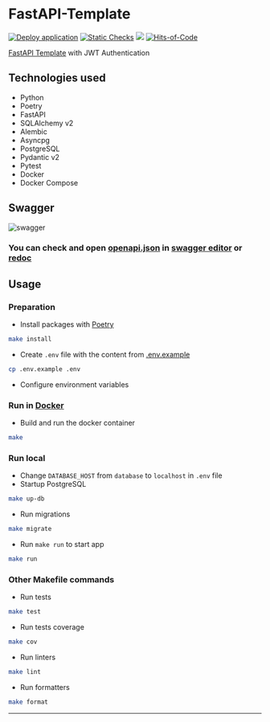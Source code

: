 # FastAPI-Template

[![Deploy application](https://github.com/art3xa/fastapi-template/actions/workflows/deploy.yml/badge.svg)](https://github.com/art3xa/fastapi-template/actions/workflows/deploy.yml)
[![Static Checks](https://github.com/art3xa/fastapi-template/actions/workflows/ci.yml/badge.svg)](https://github.com/art3xa/fastapi-template/actions/workflows/ci.yml)
[![](https://tokei.rs/b1/github/art3xa/fastapi-template)](https://github.com/art3xa/fastapi-template)
[![Hits-of-Code](https://hitsofcode.com/github/art3xa/fastapi-template?branch=main)](https://hitsofcode.com/github/art3xa/fastapi-template/view?branch=main)

[FastAPI Template](https://github.com/art3xa/fastapi-template) with JWT Authentication

## Technologies used
- Python
- Poetry
- FastAPI
- SQLAlchemy v2
- Alembic
- Asyncpg
- PostgreSQL
- Pydantic v2
- Pytest
- Docker
- Docker Compose

## Swagger

![][swagger]

### You can check and open [openapi.json] in [swagger editor](https://editor.swagger.io/) or [redoc](https://redocly.github.io/redoc/)

## Usage

### Preparation

- Install packages with [Poetry](https://github.com/python-poetry/poetry)
```bash
make install
```
- Create ```.env``` file with the content from [.env.example]
```bash
cp .env.example .env
```
- Configure environment variables
### Run in [Docker](https://docs.docker.com/compose/)

- Build and run the docker container
```bash
make
```

### Run local
- Change `DATABASE_HOST` from `database` to `localhost` in ```.env``` file
- Startup PostgreSQL
```bash
make up-db
```
- Run migrations
```bash
make migrate
```
- Run ```make run``` to start app
```bash
make run
```

### Other Makefile commands
- Run tests
```bash
make test
```
- Run tests coverage
```bash
make cov
```
- Run linters
```bash
make lint
```
- Run formatters
```bash
make format
```

---

[.env.example]: .env.example ".env.example"

[swagger]: docs/images/swagger.png "swagger"

[openapi.json]: docs/openapi.json "openapi.json"
